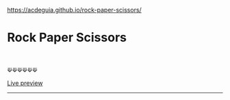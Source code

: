 https://acdeguia.github.io/rock-paper-scissors/

# Rock Paper Scissors

<br />

⟱⟱⟱⟱⟱⟱

[Live preview](https://acdeguia.github.io/rock-paper-scissors/)

<hr>

